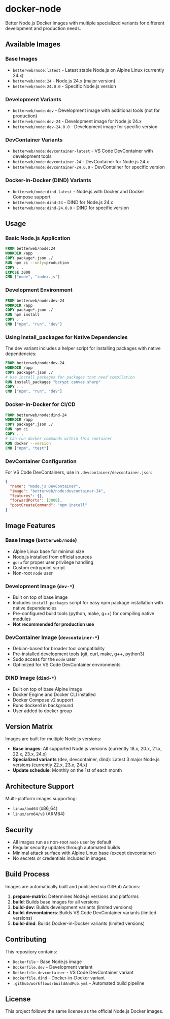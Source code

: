 # docker-node

Better Node.js Docker images with multiple specialized variants for different development and production needs.

## Available Images

### Base Images
- `betterweb/node:latest` - Latest stable Node.js on Alpine Linux (currently 24.x)
- `betterweb/node:24` - Node.js 24.x (major version)
- `betterweb/node:24.0.0` - Specific Node.js version

### Development Variants
- `betterweb/node:dev` - Development image with additional tools (not for production)
- `betterweb/node:dev-24` - Development image for Node.js 24.x
- `betterweb/node:dev-24.0.0` - Development image for specific version

### DevContainer Variants
- `betterweb/node:devcontainer-latest` - VS Code DevContainer with development tools
- `betterweb/node:devcontainer-24` - DevContainer for Node.js 24.x
- `betterweb/node:devcontainer-24.0.0` - DevContainer for specific version

### Docker-in-Docker (DIND) Variants
- `betterweb/node:dind-latest` - Node.js with Docker and Docker Compose support
- `betterweb/node:dind-24` - DIND for Node.js 24.x
- `betterweb/node:dind-24.0.0` - DIND for specific version

## Usage

### Basic Node.js Application
```dockerfile
FROM betterweb/node:24
WORKDIR /app
COPY package*.json ./
RUN npm ci --only=production
COPY . .
EXPOSE 3000
CMD ["node", "index.js"]
```

### Development Environment
```dockerfile
FROM betterweb/node:dev-24
WORKDIR /app
COPY package*.json ./
RUN npm install
COPY . .
CMD ["npm", "run", "dev"]
```

### Using install_packages for Native Dependencies
The dev variant includes a helper script for installing packages with native dependencies:
```dockerfile
FROM betterweb/node:dev-24
WORKDIR /app
COPY package*.json ./
# Use install_packages for packages that need compilation
RUN install_packages "bcrypt canvas sharp"
COPY . .
CMD ["npm", "run", "dev"]
```

### Docker-in-Docker for CI/CD
```dockerfile
FROM betterweb/node:dind-24
WORKDIR /app
COPY package*.json ./
RUN npm ci
COPY . .
# Can run docker commands within this container
RUN docker --version
CMD ["npm", "test"]
```

### DevContainer Configuration
For VS Code DevContainers, use in `.devcontainer/devcontainer.json`:
```json
{
  "name": "Node.js DevContainer",
  "image": "betterweb/node:devcontainer-24",
  "features": {},
  "forwardPorts": [3000],
  "postCreateCommand": "npm install"
}
```

## Image Features

### Base Image (`betterweb/node`)
- Alpine Linux base for minimal size
- Node.js installed from official sources
- `gosu` for proper user privilege handling
- Custom entrypoint script
- Non-root `node` user

### Development Image (`dev-*`)
- Built on top of base image
- Includes `install_packages` script for easy npm package installation with native dependencies
- Pre-configured build tools (python, make, g++) for compiling native modules
- **Not recommended for production use**

### DevContainer Image (`devcontainer-*`)
- Debian-based for broader tool compatibility
- Pre-installed development tools (git, curl, make, g++, python3)
- Sudo access for the `node` user
- Optimized for VS Code DevContainer environments

### DIND Image (`dind-*`)
- Built on top of base Alpine image
- Docker Engine and Docker CLI installed
- Docker Compose v2 support
- Runs dockerd in background
- User added to docker group

## Version Matrix

Images are built for multiple Node.js versions:
- **Base images**: All supported Node.js versions (currently 18.x, 20.x, 21.x, 22.x, 23.x, 24.x)
- **Specialized variants** (dev, devcontainer, dind): Latest 3 major Node.js versions (currently 22.x, 23.x, 24.x)
- **Update schedule**: Monthly on the 1st of each month

## Architecture Support

Multi-platform images supporting:
- `linux/amd64` (x86_64)
- `linux/arm64/v8` (ARM64)

## Security

- All images run as non-root `node` user by default
- Regular security updates through automated builds
- Minimal attack surface with Alpine Linux base (except devcontainer)
- No secrets or credentials included in images

## Build Process

Images are automatically built and published via GitHub Actions:
1. **prepare-matrix**: Determines Node.js versions and platforms
2. **build**: Builds base images for all versions
3. **build-dev**: Builds development variants (limited versions)
4. **build-devcontainers**: Builds VS Code DevContainer variants (limited versions)
5. **build-dind**: Builds Docker-in-Docker variants (limited versions)

## Contributing

This repository contains:
- `Dockerfile` - Base Node.js image
- `Dockerfile.dev` - Development variant
- `Dockerfile.devcontainer` - VS Code DevContainer variant
- `Dockerfile.dind` - Docker-in-Docker variant
- `.github/workflows/buildAndPub.yml` - Automated build pipeline

## License

This project follows the same license as the official Node.js Docker images.